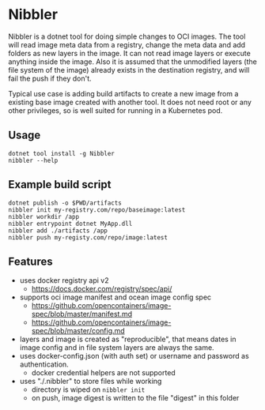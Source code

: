 # Nibbler

Nibbler is a dotnet tool for doing simple changes to OCI images.
The tool will read image meta data from a registry, change the meta data and add folders as new layers in the image.
It can not read image layers or execute anything inside the image.
Also it is assumed that the unmodified layers (the file system of the image) already exists in the destination registry, and will fail the push if they don't. 

Typical use case is adding build artifacts to create a new image from a existing base image created with another tool.
It does not need root or any other privileges, so is well suited for running in a Kubernetes pod.

## Usage

```
dotnet tool install -g Nibbler
nibbler --help
```

## Example build script

```
dotnet publish -o $PWD/artifacts
nibbler init my-registry.com/repo/baseimage:latest
nibbler workdir /app
nibbler entrypoint dotnet MyApp.dll
nibbler add ./artifacts /app
nibbler push my-registy.com/repo/image:latest 
```

## Features

- uses docker registry api v2
  - https://docs.docker.com/registry/spec/api/
- supports oci image manifest and ocean image config spec
  - https://github.com/opencontainers/image-spec/blob/master/manifest.md
  - https://github.com/opencontainers/image-spec/blob/master/config.md
- layers and image is created as "reproducible", that means dates in image config and in file system layers are always the same.
- uses docker-config.json (with auth set) or username and password as authentication.
  - docker credential helpers are not supported
- uses "./.nibbler" to store files while working
  - directory is wiped on `nibbler init`
  - on push, image digest is written to the file "digest" in this folder
